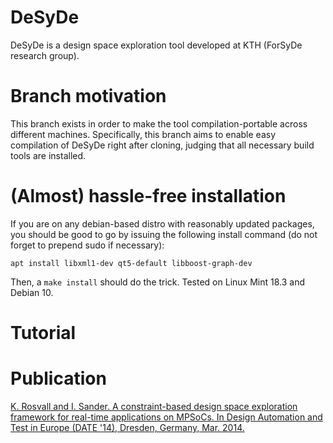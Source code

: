 # DeSyDe

DeSyDe is a design space exploration tool developed at KTH (ForSyDe research group).

# Branch motivation

This branch exists in order to make the tool compilation-portable across different machines. Specifically,
this branch aims to enable easy compilation of DeSyDe right after cloning, judging that all necessary
build tools are installed.

# (Almost) hassle-free installation

If you are on any debian-based distro with reasonably updated packages, you should be
good to go by issuing the following install command (do not forget to prepend sudo if necessary):

    apt install libxml1-dev qt5-default libboost-graph-dev

Then, a `make install` should do the trick. Tested on Linux Mint 18.3 and Debian 10.

# Tutorial


# Publication
[K. Rosvall and I. Sander. A constraint-based design space exploration framework for real-time applications on MPSoCs. In Design Automation and Test in Europe (DATE '14), Dresden, Germany, Mar. 2014.](http://dx.doi.org/10.7873/DATE.2014.339)

